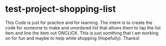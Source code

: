 # test-project-shopping-list

This Code is just for practice and for learning. The intent is to
create the code for someone to make and unordered list that allows them 
to tap the list item and line the item out ONCLICK. This is just somthing that I 
am working on for fun and maybe to help while shopping (Hopefully).
Thanks!
